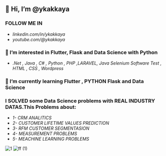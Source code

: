  ## 👋 Hi, I’m @ykakkaya
 
 ### FOLLOW ME  IN
-   *linkedin.com/in/ykakkaya*
-   *youtube.com/@ykakkaya*
  ### 👀 I’m interested in Flutter, Flask and Data Science with Python
-   *.Net , Java , C# , Python , PHP ,LARAVEL, Java Selenium Software Test , HTML , CSS , Wordpress* 
 ### 🌱 I’m currently learning Flutter , PYTHON Flask and Data Science
 ### I SOLVED some Data Science problems with **REAL INDUSTRY DATAS**.This Problems about:
-  _1- CRM ANALITICS_
-  _2- CUSTOMER LIFETIME VALUES PREDICTION_
-  _3- RFM CUSTOMER SEGMENTASION_
-  _4- MEASUREMENT PROBLEMS_
-  _5- MEACHINE LEARNING PROBLEMS_

![1](https://user-images.githubusercontent.com/100940437/198726362-e761d5d9-1357-4bd5-acfc-b6faebf5b1c6.jpg)
![ff (1)](https://user-images.githubusercontent.com/100940437/215720235-9fa75b5a-0b39-415d-ad23-ed22caa90cb4.jpg)





<!---
ykakkaya/ykakkaya is a ✨ special ✨ repository because its `README.md` (this file) appears on your GitHub profile.
You can click the Preview link to take a look at your changes.
--->
